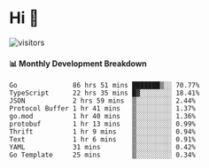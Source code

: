 # Hi 👋
 
![visitors](https://visitor-badge.glitch.me/badge?page_id=sorcererxw.sorcererx)

#### 📊 Monthly Development Breakdown

<!--START_SECTION:waka-->
```text
Go              86 hrs 51 mins ███████▒░░ 70.77%
TypeScript      22 hrs 35 mins █▓░░░░░░░░ 18.41%
JSON            2 hrs 59 mins  ▒░░░░░░░░░ 2.44%
Protocol Buffer 1 hr 41 mins   ▒░░░░░░░░░ 1.37%
go.mod          1 hr 40 mins   ▒░░░░░░░░░ 1.36%
protobuf        1 hr 13 mins   ▒░░░░░░░░░ 0.99%
Thrift          1 hr 9 mins    ▒░░░░░░░░░ 0.94%
Text            1 hr 6 mins    ▒░░░░░░░░░ 0.91%
YAML            31 mins        ▒░░░░░░░░░ 0.42%
Go Template     25 mins        ▒░░░░░░░░░ 0.34%
```
<!--END_SECTION:waka-->
